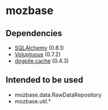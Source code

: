 mozbase
=======

Dependencies
------------

* [SQLAlchemy](http://hg.sqlalchemy.org/sqlalchemy) (0.8.1)
* [Voluptuous](https://github.com/alecthomas/voluptuous) (0.7.2)
* [dogpile.cache](http://dogpilecache.readthedocs.org/en/latest/) (0.4.3)

Intended to be used
-------------------

* mozbase.data.RawDataRepository
* mozbase.util.*
